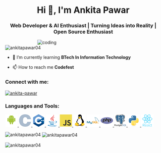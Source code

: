 <h1 align="center">Hi 👋, I'm Ankita Pawar</h1>
<h3 align="center">Web Developer & AI Enthusiast | Turning Ideas into Reality | Open Source Enthusiast</h3>


<image align="right"  alt="coding" width="400" src="https://user-images.githubusercontent.com/96183163/189264372-67c43c7f-6623-4ad5-8920-a04954778056.gif">

<p align="left"> <img src="https://komarev.com/ghpvc/?username=ankitapawar04&label=Profile%20views&color=0e75b6&style=flat" alt="ankitapawar04" /> </p>

- 🌱 I’m currently learning **BTech In Information Technology**

- 📫 How to reach me **Codefest**

<h3 align="left">Connect with me:</h3>
<p align="left">
<a href="https://linkedin.com/in/ankita-pawar04" target="blank"><img align="center" src="https://raw.githubusercontent.com/rahuldkjain/github-profile-readme-generator/master/src/images/icons/Social/linked-in-alt.svg" alt="ankita-pawar" height="30" width="40" /></a>
</p>

<h3 align="left">Languages and Tools:</h3>
<p align="left"> <a href="https://developer.android.com" target="_blank" rel="noreferrer"> <img src="https://raw.githubusercontent.com/devicons/devicon/master/icons/android/android-original-wordmark.svg" alt="android" width="40" height="40"/> </a> <a href="https://www.cprogramming.com/" target="_blank" rel="noreferrer"> <img src="https://raw.githubusercontent.com/devicons/devicon/master/icons/c/c-original.svg" alt="c" width="40" height="40"/> </a> <a href="https://www.w3schools.com/cpp/" target="_blank" rel="noreferrer"> <img src="https://raw.githubusercontent.com/devicons/devicon/master/icons/cplusplus/cplusplus-original.svg" alt="cplusplus" width="40" height="40"/> </a> <a href="https://www.java.com" target="_blank" rel="noreferrer"> <img src="https://raw.githubusercontent.com/devicons/devicon/master/icons/java/java-original.svg" alt="java" width="40" height="40"/> </a> <a href="https://developer.mozilla.org/en-US/docs/Web/JavaScript" target="_blank" rel="noreferrer"> <img src="https://raw.githubusercontent.com/devicons/devicon/master/icons/javascript/javascript-original.svg" alt="javascript" width="40" height="40"/> </a> <a href="https://www.linux.org/" target="_blank" rel="noreferrer"> <img src="https://raw.githubusercontent.com/devicons/devicon/master/icons/linux/linux-original.svg" alt="linux" width="40" height="40"/> </a> <a href="https://www.mysql.com/" target="_blank" rel="noreferrer"> <img src="https://raw.githubusercontent.com/devicons/devicon/master/icons/mysql/mysql-original-wordmark.svg" alt="mysql" width="40" height="40"/> </a> <a href="https://www.php.net" target="_blank" rel="noreferrer"> <img src="https://raw.githubusercontent.com/devicons/devicon/master/icons/php/php-original.svg" alt="php" width="40" height="40"/> </a> <a href="https://www.postgresql.org" target="_blank" rel="noreferrer"> <img src="https://raw.githubusercontent.com/devicons/devicon/master/icons/postgresql/postgresql-original-wordmark.svg" alt="postgresql" width="40" height="40"/> </a> <a href="https://www.python.org" target="_blank" rel="noreferrer"> <img src="https://raw.githubusercontent.com/devicons/devicon/master/icons/python/python-original.svg" alt="python" width="40" height="40"/> </a> <a href="https://reactjs.org/" target="_blank" rel="noreferrer"> <img src="https://raw.githubusercontent.com/devicons/devicon/master/icons/react/react-original-wordmark.svg" alt="react" width="40" height="40"/> </a> </p>

<p><img align="left" src="https://github-readme-stats.vercel.app/api/top-langs?username=ankitapawar04&show_icons=true&locale=en&layout=compact" alt="ankitapawar04" /></p>

<p>&nbsp;<img align="center" src="https://github-readme-stats.vercel.app/api?username=ankitapawar04&show_icons=true&locale=en" alt="ankitapawar04" /></p>

<p><img align="center" src="https://github-readme-streak-stats.herokuapp.com/?user=ankitapawar04&" alt="ankitapawar04" /></p>

